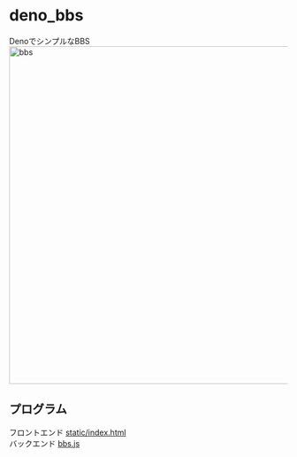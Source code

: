 # deno_bbs
DenoでシンプルなBBS  
<img width="610" alt="bbs" src="https://user-images.githubusercontent.com/1715217/112904932-a4859480-9124-11eb-8f9a-24a0f1ef77f9.png">  

## プログラム
フロントエンド [static/index.html](master/static/index.html)  
バックエンド [bbs.js](master/bbs.js)  

 
